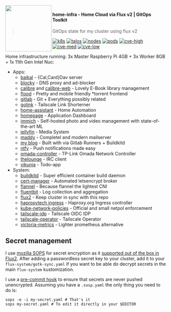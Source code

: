 <img src="https://avatars.githubusercontent.com/u/61287648" align="left" width="144px" height="144px"/>

#### home-infra - Home Cloud via Flux v2 | GitOps Toolkit
> GitOps state for my cluster using flux v2

[![k8s](https://kromgo.sko.ai/k8s?format=badge)](https://k8s.io/)
[![talos](https://kromgo.sko.ai/os?format=badge)](https://talos.dev/)
[![nodes](https://kromgo.sko.ai/nodes?format=badge)](https://github.com/kashalls/kromgo)
[![pods](https://kromgo.sko.ai/pods?format=badge)](https://github.com/kashalls/kromgo)
[![cve-high](https://kromgo.sko.ai/CVE%20High?format=badge)](https://github.com/kashalls/kromgo)
[![cve-med](https://kromgo.sko.ai/CVE%20Medium?format=badge)](https://github.com/kashalls/kromgo)
[![cve-low](https://kromgo.sko.ai/CVE%20Low?format=badge)](https://github.com/kashalls/kromgo)
<br />

Home infrastructure running: 3x Master Raspberry Pi 4GB + 3x Worker 8GB + 1x 11th Gen Intel Nuc:

* Apps:
  * [baikal](https://sabre.io/baikal/) - {Cal,Card}Dav server
  * [blocky](https://github.com/0xERR0R/blocky) - DNS proxy and ad-blocker
  * [calibre](https://github.com/kovidgoyal/calibre) and [calibre-web](https://github.com/janeczku/calibre-web) - Lovely E-Book library management
  * [flood](https://github.com/jesec/flood) - Pretty and mobile friendly \*torrent frontend
  * [gitlab](https://gitlab.com/) - Git + Everything possibly related
  * [golink](https://github.com/tailscale/golink) - Tailscale Link Shorterner
  * [home-assistant](https://github.com/home-assistant/core) - Home Automation
  * [homepage](https://github.com/gethomepage/homepage) - Application Dashboard
  * [immich](https://immich.app/) - Self-hosted photo and video management with state-of-the-art ML
  * [jellyfin](https://github.com/jellyfin/jellyfin) - Media System
  * [maddy](https://maddy.email/) - Completel and modern mailserver
  * [my blog](https://sko.ai) - Built with via Gitlab Runners + Buildkitd
  * [ntfy](https://ntfy.sh) - Push notifications made easy
  * [omada-controller](https://github.com/mbentley/docker-omada-controller) - TP-Link Omada Network Controller
  * [thelounge](https://thelounge.chat/) - IRC client
  * [vikunja](https://github.com/go-vikunja/vikunja) - Todo-app
* System:
  * [buildkitd](https://github.com/moby/buildkit) - Super efficient container build daemon
  * [cert-manager](https://github.com/jetstack/cert-manager) - Automated letsencrypt broker
  * [flannel](https://docs.projectcalico.org/networking/bgp) - Because flannel the lightest CNI
  * [fluentbit](https://fluentbit.io/) - Log collection and aggregation
  * [flux2](https://github.com/fluxcd/flux2) - Keep cluster in sync with this repo
  * [haproxytech ingress](https://github.com/haproxytech/kubernetes-ingress) - Haproxy.org Ingress controller
  * [kube-network-policies](https://github.com/kubernetes-sigs/kube-network-policies) - Official and small netpol enforcement
  * [tailscale-idp](https://github.com/tailscale/tailscale/tree/main/cmd/tsidp) - Tailscale OIDC IDP
  * [tailscale-operator](https://github.com/tailscale/tailscale/tree/main/cmd/k8s-operator) - Tailscale Operator
  * [victoria-metrics](https://github.com/VictoriaMetrics/VictoriaMetrics) - Lighter prometheus alternative

## Secret management

I use [mozilla SOPS](https://github.com/mozilla/sops) for secret encryption as it [supported out of the box in Flux2](https://toolkit.fluxcd.io/guides/mozilla-sops/). After adding a passwordless secret key to your cluster, add it to your `flux-system/gotk-sync.yaml` if you want to be able do decrypt secrets in the main `flux-system` kustomization.

I use a [pre-commit hook](scripts/find-unencrypted-secrets.sh) to ensure that secrets are never pushed unencrypted. Assuming you have a `.sosp.yaml` the only thing you need to do is:

```
sops -e -i my-secret.yaml # That's it
sops my-secret.yaml # To edit it directly in your $EDITOR
```

